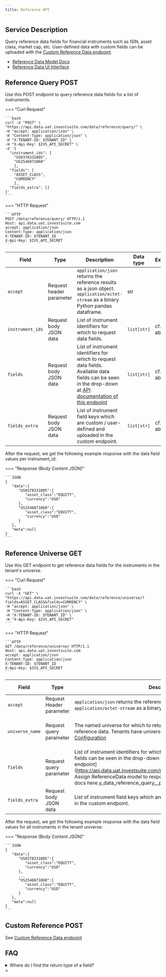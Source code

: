 ```yaml
---
title: Reference API
---
```


## Service Description

Query reference data fields for financial instruments such as ISIN, asset class, market cap, etc.
User-defined data with custom fields can be uploaded with the [Custom Reference Data endpoint](../value-added-apis/custom_data.md).

- [Reference Data Model Docs](https://api.data.uat.investsuite.com/redoc#operation/reference_query_data_reference_query__post)
- [Reference Data UI Interface](https://api.data.uat.investsuite.com/docs#/Financial%20Data/reference_query_data_reference_query__post)

## Reference Query POST
Use this POST endpoint to query reference data fields for a list of instruments.

=== "Curl Request"

    ```bash
    curl -X "POST" \
    "https://api.data.uat.investsuite.com/data/reference/query/" \
    -H "accept: application/json" \
    -H "Content-Type: application/json" \
    -H "X-TENANT-ID: $TENANT_ID" \
    -H "X-Api-Key: $IVS_API_SECRET" \
    -d '{
      "instrument_ids": [
        "US0378331005",
        "US2546871060"
        ],
      "fields": [
        "ASSET_CLASS",
        "CURRENCY"
        ],
      "fields_extra": []
    }'
    ```

=== "HTTP Request"

    ```HTTP
    POST /data/reference/query/ HTTP/1.1
    Host: api.data.uat.investsuite.com
    accept: application/json
    Content-Type: application/json
    X-TENANT-ID: $TENANT_ID
    X-Api-Key: $IVS_API_SECRET
    ```

Field | Type | Description | Data type | Example | Required
----- | ---- | ----------- | --------- | ------- | --------
`accept` | Request header parameter | `application/json` returns the reference results as a json object. `application/octet-stream` as a binary Python pandas dataframe. | str |  | Yes, default `application/json`
`instrument_ids` | Request body JSON data | List of instrument identifiers for which to request data fields. | `list[str]` | cf. above | Yes
`fields` | Request body JSON data | List of instrument identifiers for which to request data fields. Available data fields can be seen in the drop-down at [API documentation of this endpoint](https://api.data.uat.investsuite.com/redoc#operation/reference_query_data_reference_query__post)| `list[str]` | cf. above | Yes
`fields_extra` | Request body JSON data | List of instrument field keys which are custom / user-defined and uploaded in the custom endpoint. | `list[str]` | cf. above | Yes

After the request, we get the following example response with the data field values per instrument_id:

=== "Response (Body Content JSON)"

    ```JSON
    {
       "data":{
          "US0378331005":{
             "asset_class":"EQUITY",
             "currency":"USD"
          },
          "US2546871060":{
             "asset_class":"EQUITY",
             "currency":"USD"
          }
       },
       "meta":null
    }
    ```

## Reference Universe GET
Use this GET endpoint to get reference data fields for the instruments in the tenant's universe.

=== "Curl Request"

    ```bash
    curl -X "GET" \
    "https://api.data.uat.investsuite.com/data/reference/universe/?fields=ASSET_CLASS&fields=CURRENCY" \
    -H "accept: application/json" \
    -H "Content-Type: application/json" \
    -H "X-TENANT-ID: $TENANT_ID" \
    -H "X-Api-Key: $IVS_API_SECRET"
    ```

=== "HTTP Request"

    ```HTTP
    GET /data/reference/universe/ HTTP/1.1
    Host: api.data.uat.investsuite.com
    accept: application/json
    Content-Type: application/json
    X-TENANT-ID: $TENANT_ID
    X-Api-Key: $IVS_API_SECRET
    ```

Field | Type | Description | Data type | Example | Required
----- | ---- | ----------- | --------- | ------- | --------
`accept` | Request Header parameter | `application/json` returns the reference results as a json object. `application/octet-stream` as a binary Python pandas dataframe. | str |  | Yes, default `application/json`
`universe_name` | Request query parameter | The named universe for which to return that universe instruments' reference data. Tenants have universes for different use-cases, cf. [Tenant Configuration](../value-added-apis/tenant_config.md) | `str` | `ROBO` | No, default returns union set of instruments of all universes of the tenant.
`fields` | Request query parameter | List of instrument identifiers for which to request data fields. Available data fields can be seen in the drop-down at [API documentation of this endpoint](https://api.data.uat.investsuite.com/redoc#operation/reference_querTODO: Assign ReferenceData model to response output so I can link redoc model docs here.y_data_reference_query__post)| `list[str]` | cf. above | Yes
`fields_extra` | Request body JSON data | List of instrument field keys which are custom / user-defined and uploaded in the custom endpoint. | `list[str]` | cf. above | Yes

After the request, we get the following example response with the data field values for all instruments in the tenant universe:

=== "Response (Body Content JSON)"

    ```JSON
    {
       "data":{
          "US0378331005":{
             "asset_class":"EQUITY",
             "currency":"USD"
          },
          ...
          "US2546871060":{
             "asset_class":"EQUITY",
             "currency":"USD"
          }
       },
       "meta":null
    }
    ```

## Custom Reference POST
See [Custom Reference Data endpoint](../value-added-apis/custom_data.md)


## FAQ
<details>
<summary>Where do I find the return type of a field?</summary>
TODO: Assign ReferenceData model to response output so I can link redoc model docs here.
</details>
>
